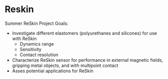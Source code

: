 # Reskin
Summer ReSkin Project Goals:
- Investigate different elastomers (polyurethanes and silicones) for use with ReSkin
  - Dynamics range
  - Sensitivity
  - Contact resolution
- Characterize ReSkin sensor for performance in external magnetic fields, gripping metal objects, and with multipoint contact
- Asses potential applications for ReSkin

